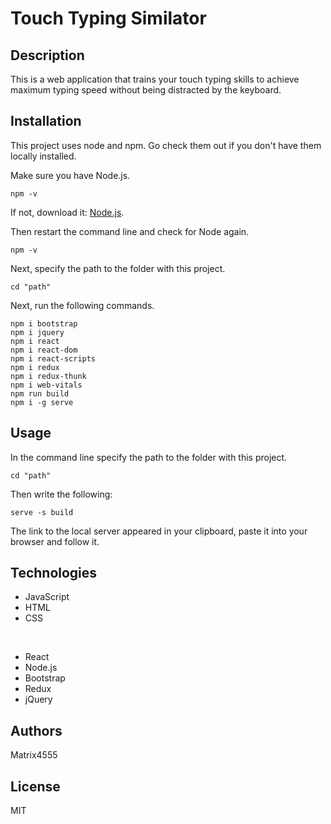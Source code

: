 # Touch Typing Similator

## Description

This is a web application that trains your touch typing skills to achieve maximum typing speed without being distracted by the keyboard.

## Installation

This project uses node and npm. Go check them out if you don't have them locally installed.

Make sure you have Node.js.

```
npm -v
```

If not, download it: [Node.js](https://nodejs.org/).

Then restart the command line and check for Node again.

```
npm -v
```

Next, specify the path to the folder with this project. 

```
cd "path"
```

Next, run the following commands.

```
npm i bootstrap
npm i jquery
npm i react
npm i react-dom
npm i react-scripts
npm i redux
npm i redux-thunk
npm i web-vitals
npm run build
npm i -g serve
```

## Usage

In the command line specify the path to the folder with this project.

```
cd "path"
```

Then write the following:

```
serve -s build
```

The link to the local server appeared in your clipboard, paste it into your browser and follow it.

## Technologies

- JavaScript
- HTML
- CSS
<br/>

- React
- Node.js
- Bootstrap
- Redux
- jQuery

## Authors

Matrix4555

## License

MIT
